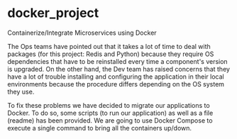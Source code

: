 # docker_project
Containerize/Integrate Microservices using Docker

The Ops teams have pointed out that it takes a lot of time to deal with packages (for this project: Redis and Python) because they require OS dependencies that have to be reinstalled every time a component's version is upgraded. On the other hand, the Dev team has raised concerns that they have a lot of trouble installing and configuring the application in their local environments because the procedure differs depending on the OS system they use. 

To fix these problems we have decided to migrate our applications to Docker. To do so, some scripts (to run our application) as well as a file (readme) has been provided. We are going to use Docker Compose to execute a single command to bring all the containers up/down.
